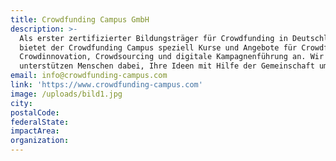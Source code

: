 ```yaml
---
title: Crowdfunding Campus GmbH
description: >-
  Als erster zertifizierter Bildungsträger für Crowdfunding in Deutschland
  bietet der Crowdfunding Campus speziell Kurse und Angebote für Crowdfunding,
  Crowdinnovation, Crowdsourcing und digitale Kampagnenführung an. Wir
  unterstützen Menschen dabei, Ihre Ideen mit Hilfe der Gemeinschaft umzusetzen.
email: info@crowdfunding-campus.com
link: 'https://www.crowdfunding-campus.com'
image: /uploads/bild1.jpg
city:
postalCode:
federalState:
impactArea:
organization:
---
```


